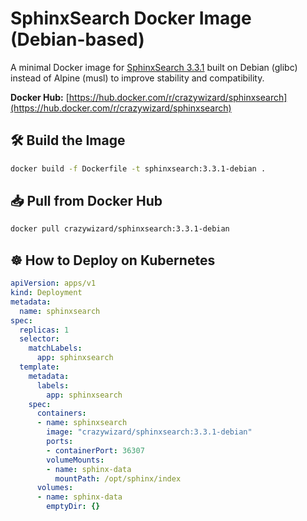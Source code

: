 # SphinxSearch Docker Image (Debian-based)

A minimal Docker image for [SphinxSearch 3.3.1](http://sphinxsearch.com/) built on Debian (glibc) instead of Alpine (musl) to improve stability and compatibility.

**Docker Hub:** [https://hub.docker.com/r/crazywizard/sphinxsearch](https://hub.docker.com/r/crazywizard/sphinxsearch)

## 🛠 Build the Image

```bash
docker build -f Dockerfile -t sphinxsearch:3.3.1-debian .
```

## 📥 Pull from Docker Hub

```bash
docker pull crazywizard/sphinxsearch:3.3.1-debian
```

## ☸️ How to Deploy on Kubernetes

```yaml
apiVersion: apps/v1
kind: Deployment
metadata:
  name: sphinxsearch
spec:
  replicas: 1
  selector:
    matchLabels:
      app: sphinxsearch
  template:
    metadata:
      labels:
        app: sphinxsearch
    spec:
      containers:
      - name: sphinxsearch
        image: "crazywizard/sphinxsearch:3.3.1-debian"
        ports:
        - containerPort: 36307
        volumeMounts:
        - name: sphinx-data
          mountPath: /opt/sphinx/index
      volumes:
      - name: sphinx-data
        emptyDir: {}
```